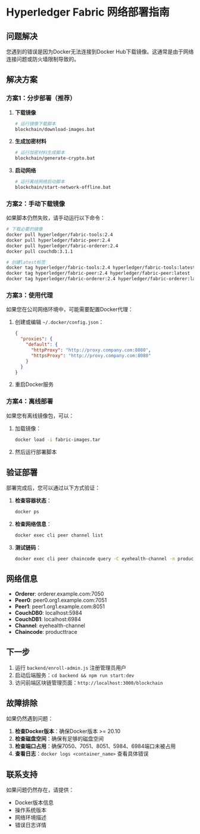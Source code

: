 # Hyperledger Fabric 网络部署指南

## 问题解决

您遇到的错误是因为Docker无法连接到Docker Hub下载镜像。这通常是由于网络连接问题或防火墙限制导致的。

## 解决方案

### 方案1：分步部署（推荐）

1. **下载镜像**
   ```bash
   # 运行镜像下载脚本
   blockchain/download-images.bat
   ```

2. **生成加密材料**
   ```bash
   # 运行加密材料生成脚本
   blockchain/generate-crypto.bat
   ```

3. **启动网络**
   ```bash
   # 运行离线网络启动脚本
   blockchain/start-network-offline.bat
   ```

### 方案2：手动下载镜像

如果脚本仍然失败，请手动运行以下命令：

```bash
# 下载必要的镜像
docker pull hyperledger/fabric-tools:2.4
docker pull hyperledger/fabric-peer:2.4
docker pull hyperledger/fabric-orderer:2.4
docker pull couchdb:3.1.1

# 创建latest标签
docker tag hyperledger/fabric-tools:2.4 hyperledger/fabric-tools:latest
docker tag hyperledger/fabric-peer:2.4 hyperledger/fabric-peer:latest
docker tag hyperledger/fabric-orderer:2.4 hyperledger/fabric-orderer:latest
```

### 方案3：使用代理

如果您在公司网络环境中，可能需要配置Docker代理：

1. 创建或编辑 `~/.docker/config.json`：
   ```json
   {
     "proxies": {
       "default": {
         "httpProxy": "http://proxy.company.com:8080",
         "httpsProxy": "http://proxy.company.com:8080"
       }
     }
   }
   ```

2. 重启Docker服务

### 方案4：离线部署

如果您有离线镜像包，可以：

1. 加载镜像：
   ```bash
   docker load -i fabric-images.tar
   ```

2. 然后运行部署脚本

## 验证部署

部署完成后，您可以通过以下方式验证：

1. **检查容器状态**：
   ```bash
   docker ps
   ```

2. **检查网络信息**：
   ```bash
   docker exec cli peer channel list
   ```

3. **测试链码**：
   ```bash
   docker exec cli peer chaincode query -C eyehealth-channel -n producttrace -c '{"function":"GetProductBySKU","Args":["TEST001"]}'
   ```

## 网络信息

- **Orderer**: orderer.example.com:7050
- **Peer0**: peer0.org1.example.com:7051
- **Peer1**: peer1.org1.example.com:8051
- **CouchDB0**: localhost:5984
- **CouchDB1**: localhost:6984
- **Channel**: eyehealth-channel
- **Chaincode**: producttrace

## 下一步

1. 运行 `backend/enroll-admin.js` 注册管理员用户
2. 启动后端服务：`cd backend && npm run start:dev`
3. 访问前端区块链管理页面：`http://localhost:3000/blockchain`

## 故障排除

如果仍然遇到问题：

1. **检查Docker版本**：确保Docker版本 >= 20.10
2. **检查磁盘空间**：确保有足够的磁盘空间
3. **检查端口占用**：确保7050、7051、8051、5984、6984端口未被占用
4. **查看日志**：`docker logs <container_name>` 查看具体错误

## 联系支持

如果问题仍然存在，请提供：
- Docker版本信息
- 操作系统版本
- 网络环境描述
- 错误日志详情





